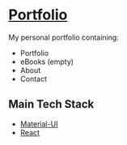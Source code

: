 # [Portfolio](https://ditisanton.nl)

My personal portfolio containing:
* Portfolio
* eBooks (empty)
* About
* Contact

## Main Tech Stack
* [Material-UI](http://callemall.github.io/material-ui/)
* [React](https://facebook.github.io/react/)
